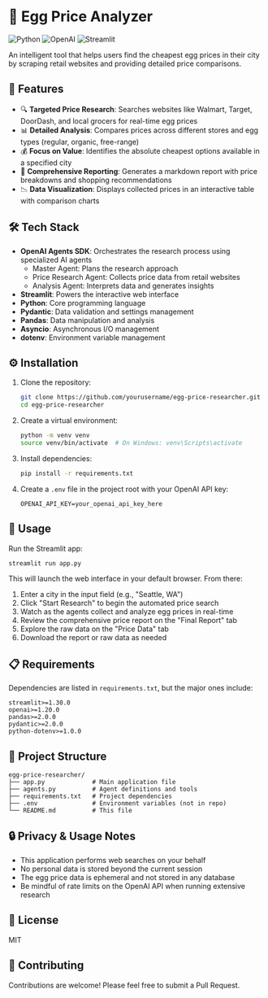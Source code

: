 # 🥚 Egg Price Analyzer

![Python](https://img.shields.io/badge/python-3.9+-blue.svg)
![OpenAI](https://img.shields.io/badge/OpenAI-Agents%20SDK-green.svg)
![Streamlit](https://img.shields.io/badge/Streamlit-UI-red.svg)

An intelligent tool that helps users find the cheapest egg prices in their city by scraping retail websites and providing detailed price comparisons.

## 🚀 Features

- 🔍 **Targeted Price Research**: Searches websites like Walmart, Target, DoorDash, and local grocers for real-time egg prices
- 📊 **Detailed Analysis**: Compares prices across different stores and egg types (regular, organic, free-range)
- 💰 **Focus on Value**: Identifies the absolute cheapest options available in a specified city
- 📝 **Comprehensive Reporting**: Generates a markdown report with price breakdowns and shopping recommendations
- 📉 **Data Visualization**: Displays collected prices in an interactive table with comparison charts

## 🛠️ Tech Stack

- **OpenAI Agents SDK**: Orchestrates the research process using specialized AI agents
  - Master Agent: Plans the research approach
  - Price Research Agent: Collects price data from retail websites
  - Analysis Agent: Interprets data and generates insights
- **Streamlit**: Powers the interactive web interface
- **Python**: Core programming language
- **Pydantic**: Data validation and settings management
- **Pandas**: Data manipulation and analysis
- **Asyncio**: Asynchronous I/O management
- **dotenv**: Environment variable management

## ⚙️ Installation

1. Clone the repository:
   ```bash
   git clone https://github.com/yourusername/egg-price-researcher.git
   cd egg-price-researcher
   ```

2. Create a virtual environment:
   ```bash
   python -m venv venv
   source venv/bin/activate  # On Windows: venv\Scripts\activate
   ```

3. Install dependencies:
   ```bash
   pip install -r requirements.txt
   ```

4. Create a `.env` file in the project root with your OpenAI API key:
   ```
   OPENAI_API_KEY=your_openai_api_key_here
   ```

## 🚀 Usage

Run the Streamlit app:
```bash
streamlit run app.py
```

This will launch the web interface in your default browser. From there:

1. Enter a city in the input field (e.g., "Seattle, WA")
2. Click "Start Research" to begin the automated price search
3. Watch as the agents collect and analyze egg prices in real-time
4. Review the comprehensive price report on the "Final Report" tab
5. Explore the raw data on the "Price Data" tab
6. Download the report or raw data as needed

## 📋 Requirements

Dependencies are listed in `requirements.txt`, but the major ones include:

```
streamlit>=1.30.0
openai>=1.20.0
pandas>=2.0.0
pydantic>=2.0.0
python-dotenv>=1.0.0
```

## 🧩 Project Structure

```
egg-price-researcher/
├── app.py             # Main application file
├── agents.py          # Agent definitions and tools
├── requirements.txt   # Project dependencies
├── .env               # Environment variables (not in repo)
└── README.md          # This file
```

## 🔒 Privacy & Usage Notes

- This application performs web searches on your behalf
- No personal data is stored beyond the current session
- The egg price data is ephemeral and not stored in any database
- Be mindful of rate limits on the OpenAI API when running extensive research

## 📝 License

MIT

## 🤝 Contributing

Contributions are welcome! Please feel free to submit a Pull Request.
